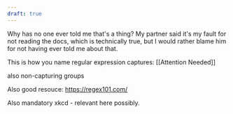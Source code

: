 ```yaml
---
draft: true
---
```


Why has no one ever told me that's a thing? My partner said it's my fault for not reading the docs, which is technically true, but I would rather blame him for not having ever told me about that.

This is how you name regular expression captures:
[[Attention Needed]]

also non-capturing groups

Also good resouce: https://regex101.com/

Also mandatory xkcd - relevant here possibly.

